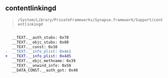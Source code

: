 ## contentlinkingd

> `/System/Library/PrivateFrameworks/Synapse.framework/Support/contentlinkingd`

```diff

   __TEXT.__auth_stubs: 0x70
   __TEXT.__objc_stubs: 0x80
   __TEXT.__const: 0x38
-  __TEXT.__info_plist: 0x4e1
+  __TEXT.__info_plist: 0x4d5
   __TEXT.__objc_methname: 0x39
   __TEXT.__unwind_info: 0x58
   __DATA_CONST.__auth_got: 0x40

```
